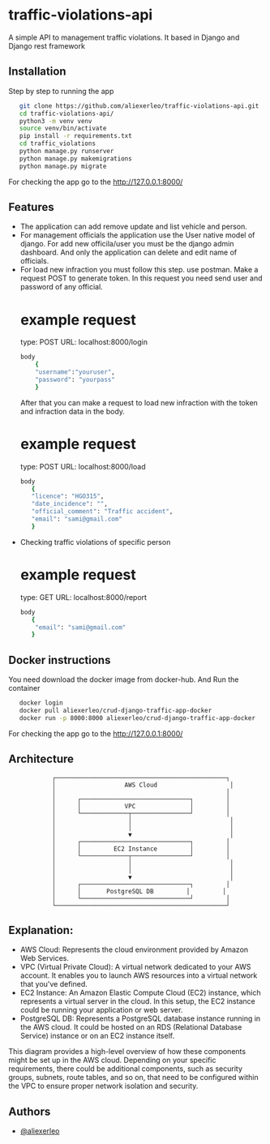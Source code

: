 # traffic-violations-api
A simple API to management traffic violations. It based in Django and Django rest framework

## Installation
Step by step to running the app

```bash
   git clone https://github.com/aliexerleo/traffic-violations-api.git
   cd traffic-violations-api/
   python3 -m venv venv
   source venv/bin/activate
   pip install -r requirements.txt
   cd traffic_violations
   python manage.py runserver
   python manage.py makemigrations
   python manage.py migrate
```
For checking the app go to the http://127.0.0.1:8000/

## Features

- The application can add remove update and list vehicle and person.
- For management officials the application use the User native model of django. For add new officila/user you must be the django admin dashboard. And only the application can delete and edit name of officials.
- For load new infraction you must follow this step.
    use postman.
    Make a request POST to generate token. In this request you need send user and password of any official.
    # example request 
    type: 
    POST
    URL:
    localhost:8000/login
    ```bash
    body
        {
        "username":"youruser",
        "password": "yourpass"
        }
    ```
    After that you can make a request to load new infraction with the token and infraction data in the body.
    # example request
    type: 
    POST
    URL:
    localhost:8000/load 
     ```bash
     body
        {
        "licence": "HGO315",
        "date_incidence": "",
        "official_comment": "Traffic accident",
        "email": "sami@gmail.com"
        }
    ```
- Checking traffic violations of specific person
    # example request 
    type: 
    GET
    URL:
    localhost:8000/report
    ```bash
    body
       {
        "email": "sami@gmail.com"
       }
    ```

## Docker instructions

You need download the docker image from docker-hub. And Run the container
```bash
   docker login
   docker pull aliexerleo/crud-django-traffic-app-docker
   docker run -p 8000:8000 aliexerleo/crud-django-traffic-app-docker
```
For checking the app go to the http://127.0.0.1:8000/

## Architecture

                ┌───────────────────────────────────────────────┐
                │                   AWS Cloud                    │
                │                                               │
                │      ┌──────────────────────────────┐         │
                │      │            VPC               │         │
                │      └─────────────┬────────────────┘         │
                │                    │                           │
                │                    │                           │
                │                    ▼                           │
                │      ┌──────────────────────────────┐         │
                │      │         EC2 Instance         │         │
                │      └─────────────┬────────────────┘         │
                │                    │                           │
                │                    │                           │
                │                    ▼                           │
                │      ┌──────────────────────────────┐         │
                │      │       PostgreSQL DB         │         │
                │      └──────────────────────────────┘         │
                └───────────────────────────────────────────────┘


## Explanation:

- AWS Cloud: Represents the cloud environment provided by Amazon Web Services.
- VPC (Virtual Private Cloud): A virtual network dedicated to your AWS account. It enables you to launch AWS resources into a virtual network that you've defined.
- EC2 Instance: An Amazon Elastic Compute Cloud (EC2) instance, which represents a virtual server in the cloud. In this setup, the EC2 instance could be running your application or web server.
- PostgreSQL DB: Represents a PostgreSQL database instance running in the AWS cloud. It could be hosted on an RDS (Relational Database Service) instance or on an EC2 instance itself.

This diagram provides a high-level overview of how these components might be set up in the AWS cloud. Depending on your specific requirements, there could be additional components, such as security groups, subnets, route tables, and so on, that need to be configured within the VPC to ensure proper network isolation and security.

## Authors

- [@aliexerleo](https://github.com/aliexerleo/)
